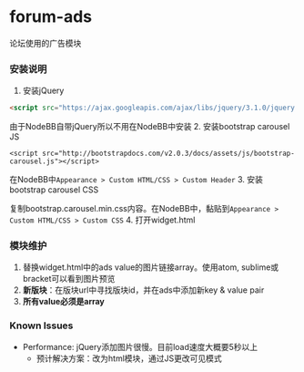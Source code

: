 # forum-ads
论坛使用的广告模块

### 安装说明
1. 安装jQuery
```html
<script src="https://ajax.googleapis.com/ajax/libs/jquery/3.1.0/jquery.min.js"></script>
```
由于NodeBB自带jQuery所以不用在NodeBB中安装
2. 安装bootstrap carousel JS
~~~
<script src="http://bootstrapdocs.com/v2.0.3/docs/assets/js/bootstrap-carousel.js"></script>
~~~
在NodeBB中`Appearance > Custom HTML/CSS > Custom Header`
3. 安装bootstrap carousel CSS

复制bootstrap.carousel.min.css内容。在NodeBB中，黏贴到`Appearance > Custom HTML/CSS > Custom CSS`
4. 打开widget.html

### 模块维护
1. 替换widget.html中的ads value的图片链接array。使用atom, sublime或bracket可以看到图片预览
2. **新版块**：在版块url中寻找版块id，并在ads中添加新key & value pair
3. **所有value必须是array**

### Known Issues
- Performance: jQuery添加图片很慢。目前load速度大概要5秒以上
  - 预计解决方案：改为html模块，通过JS更改可见模式